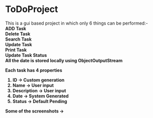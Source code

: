 # ToDoProject

This is a gui based project in which only 6 things can be performed:-<br>
  <b>ADD Task<br>
  <b>Delete Task<br>
  <b>Search Task<br>
  <b>Update Task<br>
  <b>Print Task<br>
  <b>Update Task Status<br>
All the date is stored locally using ObjectOutputStream

Each task has 4 properties 
  1. ID -> Custom generation
  2. Name -> User input
  3. Description -> User input
  4. Date -> System Generated
  5. Status -> Default Pending
  
Some of the screenshots ->
